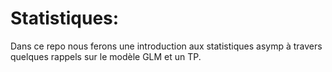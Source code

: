 # Statistiques:
Dans ce repo nous ferons une introduction aux statistiques asymp à travers quelques rappels sur le modèle GLM et un TP.


